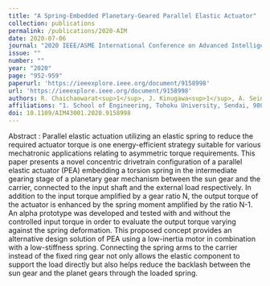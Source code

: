 ```yaml
---
title: "A Spring-Embedded Planetary-Geared Parallel Elastic Actuator"
collection: publications
permalink: /publications/2020-AIM
date: 2020-07-06
journal: "2020 IEEE/ASME International Conference on Advanced Intelligent Mechatronics (AIM)"
issue: ""
number: ""
year: "2020"
page: "952-959"
paperurl: 'https://ieeexplore.ieee.org/document/9158998'
url: 'https://ieeexplore.ieee.org/document/9158998'
authors: R. Chaichaowarat<sup>1</sup>, J. Kinugawa<sup>1</sup>, A. Seino<sup>1</sup>, K. Kosuge<sup>1</sup>"
affiliations: "1. School of Engineering, Tohoku University, Sendai, 980-8579, Japan <br>"
doi: 10.1109/AIM43001.2020.9158998
---
```

Abstract
:	Parallel elastic actuation utilizing an elastic spring to reduce the required actuator torque is one energy-efficient strategy suitable for various mechatronic applications relating to asymmetric torque requirements. This paper presents a novel concentric drivetrain configuration of a parallel elastic actuator (PEA) embedding a torsion spring in the intermediate gearing stage of a planetary gear mechanism between the sun gear and the carrier, connected to the input shaft and the external load respectively. In addition to the input torque amplified by a gear ratio N, the output torque of the actuator is enhanced by the spring moment amplified by the ratio N-1. An alpha prototype was developed and tested with and without the controlled input torque in order to evaluate the output torque varying against the spring deformation. This proposed concept provides an alternative design solution of PEA using a low-inertia motor in combination with a low-stiffness spring. Connecting the spring arms to the carrier instead of the fixed ring gear not only allows the elastic component to support the load directly but also helps reduce the backlash between the sun gear and the planet gears through the loaded spring.
